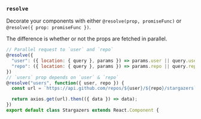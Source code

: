 ### `resolve`

Decorate your components with either `@resolve(prop, promiseFunc)` or
`@resolve({ prop: promiseFunc })`.

The difference is whether or not the props are fetched in parallel.

```js
// Parallel request to `user` and `repo`
@resolve({
  "user": ({ location: { query }, params }) => params.user || query.user),
  "repo": ({ location: { query }, params }) => params.repo || query.repo),
})
// `users` prop depends on `user` & `repo`
@resolve("users", function({ user, repo }) {
  const url = `https://api.github.com/repos/${user}/${repo}/stargazers`;

  return axios.get(url).then(({ data }) => data);
})
export default class Stargazers extends React.Component {
```
